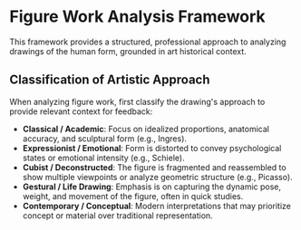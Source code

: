 # Figure Work Analysis Framework

This framework provides a structured, professional approach to analyzing drawings of the human form, grounded in art historical context.

## Classification of Artistic Approach
When analyzing figure work, first classify the drawing's approach to provide relevant context for feedback:

- **Classical / Academic**: Focus on idealized proportions, anatomical accuracy, and sculptural form (e.g., Ingres).
- **Expressionist / Emotional**: Form is distorted to convey psychological states or emotional intensity (e.g., Schiele).
- **Cubist / Deconstructed**: The figure is fragmented and reassembled to show multiple viewpoints or analyze geometric structure (e.g., Picasso).
- **Gestural / Life Drawing**: Emphasis is on capturing the dynamic pose, weight, and movement of the figure, often in quick studies.
- **Contemporary / Conceptual**: Modern interpretations that may prioritize concept or material over traditional representation.
